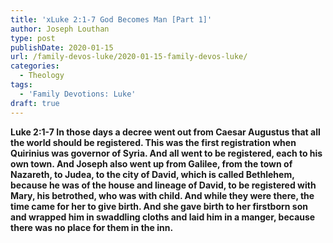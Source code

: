 ```yaml
---
title: 'xLuke 2:1-7 God Becomes Man [Part 1]'
author: Joseph Louthan
type: post
publishDate: 2020-01-15
url: /family-devos-luke/2020-01-15-family-devos-luke/
categories:
  - Theology
tags:
  - 'Family Devotions: Luke'
draft: true
---
```


**Luke 2:1-7 In those days a decree went out from Caesar Augustus that all the world should be registered.  This was the first registration when Quirinius was governor of Syria.  And all went to be registered, each to his own town.  And Joseph also went up from Galilee, from the town of Nazareth, to Judea, to the city of David, which is called Bethlehem, because he was of the house and lineage of David,  to be registered with Mary, his betrothed, who was with child.  And while they were there, the time came for her to give birth.  And she gave birth to her firstborn son and wrapped him in swaddling cloths and laid him in a manger, because there was no place for them in the inn.**   